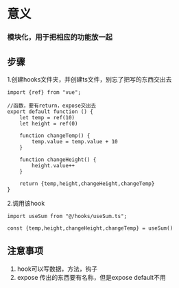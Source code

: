 # 意义
### 模块化，用于把相应的功能放一起

## 步骤
1.创建hooks文件夹，并创建ts文件，别忘了把写的东西交出去
````
import {ref} from "vue";

//函数，要有return，expose交出去
export default function () {
    let temp = ref(10)
    let height = ref(0)

    function changeTemp() {
        temp.value = temp.value + 10
    }

    function changeHeight() {
        height.value++
    }

    return {temp,height,changeHeight,changeTemp}
}
````
2.调用该hook
````
import useSum from "@/hooks/useSum.ts";

const {temp,height,changeHeight,changeTemp} = useSum()
````

## 注意事项
1. hook可以写数据，方法，钩子
2. expose 传出的东西要有名称，但是expose default不用